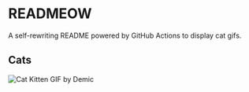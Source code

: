 # READMEOW

A self-rewriting README powered by GitHub Actions to display cat gifs.

## Cats

![Cat Kitten GIF by Demic](https://media4.giphy.com/media/3oriO0OEd9QIDdllqo/200.gif?cid=9acd02dai9uvbu54pip1gu3630x4ozqmqawzeh249lejbssz&ep=v1_gifs_search&rid=200.gif&ct=g)
